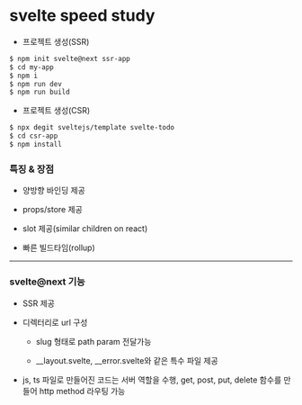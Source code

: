 # svelte speed study

* 프로젝트 생성(SSR)

```bash
$ npm init svelte@next ssr-app
$ cd my-app
$ npm i
$ npm run dev
$ npm run build
```

* 프로젝트 생성(CSR)

```bash
$ npx degit sveltejs/template svelte-todo
$ cd csr-app
$ npm install
```

### 특징 & 장점

* 양방향 바인딩 제공

* props/store 제공

* slot 제공(similar children on react)

* 빠른 빌드타임(rollup)

---

### svelte@next 기능

* SSR 제공 

* 디렉터리로 url 구성

  - slug 형태로 path param 전달가능

  - __layout.svelte, __error.svelte와 같은 특수 파일 제공

* js, ts 파일로 만들어진 코드는 서버 역할을 수행, get, post, put, delete 함수를 만들어 http method 라우팅 가능
